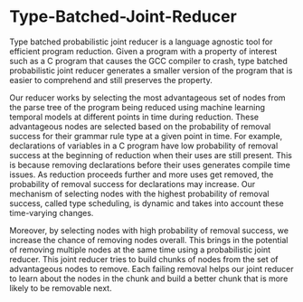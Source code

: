 # Type-Batched-Joint-Reducer
Type batched probabilistic joint reducer is a language agnostic tool for efficient program reduction. Given a program with a property of interest such as a C program that causes the GCC compiler to crash, type batched probabilistic joint reducer generates a smaller version of the program that is easier to comprehend and still preserves the property.

Our reducer works by selecting the most advantageous set of nodes from the parse tree of the program being reduced using machine learning temporal models at different points in time during reduction. These advantageous nodes are selected based on the probability of removal success for their grammar rule type at a given point in time. For example, declarations of variables in a C program have low probability of removal success at the beginning of reduction when their uses are still present. This is because removing declarations before their uses generates compile time issues. As reduction proceeds further and more uses get removed, the probability of removal success for declarations may increase. Our mechanism of selecting nodes with the highest probability of removal success, called type scheduling, is dynamic and takes into account these time-varying changes. 

Moreover, by selecting nodes with high probability of removal success, we increase the chance of removing nodes overall. This brings in the potential of removing multiple nodes at the same time using a probabilistic joint reducer. This joint reducer tries to build chunks of nodes from the set of advantageous nodes to remove. Each failing removal helps our joint reducer to learn about the nodes in the chunk and build a better chunk that is more likely to be removable next. 
